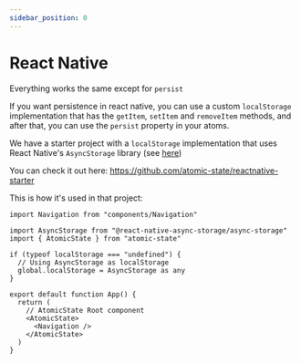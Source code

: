 ```yaml
---
sidebar_position: 0
---
```


# React Native

Everything works the same except for `persist`

If you want persistence in react native, you can use a custom `localStorage` implementation that has the `getItem`, `setItem` and `removeItem` methods, and after that, you can use the `persist` property in your atoms.

We have a starter project with a `localStorage` implementation that uses React Native's `AsyncStorage` library (see [here](https://react-native-async-storage.github.io/async-storage/))

You can check it out here: https://github.com/atomic-state/reactnative-starter

This is how it's used in that project:


```tsx
import Navigation from "components/Navigation"

import AsyncStorage from "@react-native-async-storage/async-storage"
import { AtomicState } from "atomic-state"

if (typeof localStorage === "undefined") {
  // Using AsyncStorage as localStorage
  global.localStorage = AsyncStorage as any
}

export default function App() {
  return (
    // AtomicState Root component
    <AtomicState>
      <Navigation />
    </AtomicState>
  )
}
```